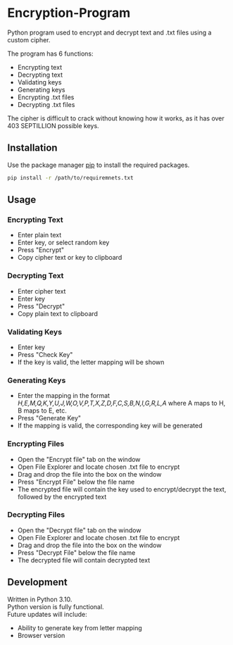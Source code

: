 # Encryption-Program
Python program used to encrypt and decrypt text and .txt files using a custom cipher.

The program has 6 functions:
- Encrypting text
- Decrypting text
- Validating keys
- Generating keys
- Encrypting .txt files
- Decrypting .txt files

The cipher is difficult to crack without knowing how it works, as it has over 403 SEPTILLION possible keys.
## Installation
Use the package manager [pip](https://pip.pypa.io/en/stable/) to install the required packages.
```bash
pip install -r /path/to/requiremnets.txt
```

## Usage


### Encrypting Text
- Enter plain text
- Enter key, or select random key
- Press "Encrypt"
- Copy cipher text or key to clipboard

### Decrypting Text
- Enter cipher text
- Enter key
- Press "Decrypt"
- Copy plain text to clipboard

### Validating Keys
- Enter key
- Press "Check Key"
- If the key is valid, the letter mapping will be shown

### Generating Keys
- Enter the mapping in the format *H,E,M,Q,K,Y,U,J,W,O,V,P,T,X,Z,D,F,C,S,B,N,I,G,R,L,A* where A maps to H, B maps to E, etc.
- Press "Generate Key"
- If the mapping is valid, the corresponding key will be generated

### Encrypting Files
- Open the "Encrypt file" tab on the window
- Open File Explorer and locate chosen .txt file to encrypt
- Drag and drop the file into the box on the window
- Press "Encrypt File" below the file name
- The encrypted file will contain the key used to encrypt/decrypt the text, followed by the encrypted text

### Decrypting Files
- Open the "Decrypt file" tab on the window
- Open File Explorer and locate chosen .txt file to encrypt
- Drag and drop the file into the box on the window
- Press "Decrypt File" below the file name
- The decrypted file will contain decrypted text

## Development
Written in Python 3.10.\
Python version is fully functional.\
Future updates will include:
<ul>
  <li>Ability to generate key from letter mapping</li>
  <li>Browser version</li>
</ul>

